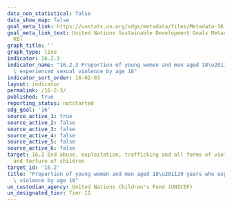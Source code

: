 ```yaml
---
data_non_statistical: false
data_show_map: false
goal_meta_link: https://unstats.un.org/sdgs/metadata/files/Metadata-16-02-03.pdf
goal_meta_link_text: United Nations Sustainable Development Goals Metadata (PDF 208
  KB)
graph_title: ''
graph_type: line
indicator: 16.2.3
indicator_name: "16.2.3 Proportion of young women and men aged 18\u201129 years who\
  \ experienced sexual violence by age 18"
indicator_sort_order: 16-02-03
layout: indicator
permalink: /16-2-3/
published: true
reporting_status: notstarted
sdg_goal: '16'
source_active_1: true
source_active_2: false
source_active_3: false
source_active_4: false
source_active_5: false
source_active_6: false
target: 16.2 End abuse, exploitation, trafficking and all forms of violence against
  and torture of children
target_id: '16.2'
title: "Proportion of young women and men aged 18\u201129 years who experienced sexual\
  \ violence by age 18"
un_custodian_agency: United Nations Children's Fund (UNICEF)
un_designated_tier: Tier II
---
```

